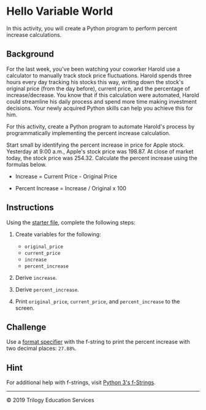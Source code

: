 # Hello Variable World

In this activity, you will create a Python program to perform percent increase calculations.

## Background

For the last week, you've been watching your coworker Harold use a calculator to manually track stock price fluctuations. Harold spends three hours every day tracking his stocks this way, writing down the stock's original price (from the day before), current price, and the percentage of increase/decrease. You know that if this calculation were automated, Harold could streamline his daily process and spend more time making investment decisions. Your newly acquired Python skills can help you achieve this for him.

For this activity, create a Python program to automate Harold's process by programmatically implementing the percent increase calculation.

Start small by identifying the percent increase in price for Apple stock. Yesterday at 9:00 a.m., Apple's stock price was 198.87. At close of market today, the stock price was 254.32. Calculate the percent increase using the formulas below.

* Increase = Current Price - Original Price

* Percent Increase = Increase / Original x 100

## Instructions

Using the [starter file](Unsolved/Core/hello_variable_world.py), complete the following steps:

1. Create variables for the following:

    * `original_price`
    * `current_price`
    * `increase`
    * `percent_increase`

2. Derive `increase`.

3. Derive `percent_increase`.

4. Print `original_price`, `current_price`, and `percent_increase` to the screen.

## Challenge

Use a [format specifier](https://www.python.org/dev/peps/pep-0498/#format-specifiers) with the f-string to print the percent increase with two decimal places: `27.88%`.

## Hint

For additional help with f-strings, visit [Python 3's f-Strings](https://realpython.com/python-f-strings/).

---

© 2019 Trilogy Education Services
